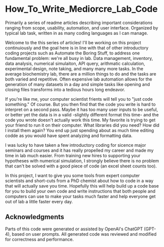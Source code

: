 # How_To_Write_Mediorcre_Lab_Code
Primarily a series of readme articles describing important considerations ranging from scope, usability, automation, and user interface. Organized by typical lab task, written in as many coding languages as I can manage.

Welcome to the this series of articles! I'll be working on this project continuiously and the goal here is in line with that of other introductory coding projects such as Automate the Boring Stuff, to address one fundamental problem: we're all busy in lab. Data management, inventory, data analysis, numerical simulaiton, API query, arithmatic calculation, experimental design, note taking, and many many more tasks. In the average biochemistry lab, there are a million things to do and the tasks are both varied and repetitive. Often expensive lab automation allows for the generation of many datasets in a day and simple tasks like opening and closing files transforms into a tedious hours long endeavor.

If you're like me, your computer scientist frients will tell you to "just code something." Of course. But you then find that the code you write is hard to interpret on a second pass. Maybe it has too many user inputs to be useful, or better yet the data is in a valid -slightly different format this time- and the code you wrote doesn't actually work this time. My favorite is trying to get your friend to run it on their computer. What libraries did you need? How did I install them again? You end up just spending about as much time editing codde as you would have spent analyzing and formatting data. 

I was lucky to have taken a few introductory coding for sicence major seminars and courses and it has really propelled my career and made my time in lab much easier. From training new hires to supporting your hypotheses with numerical simulation, I strongly believe there is no problem that can't be solved with a good piece of code (an excel sheet counts too).

In this project, I want to give you some tools from expert computer scientists and short-cuts from a PhD chemist about how to code in a way that will actually save you time. Hopefully this will help build up a code base for you to build your own code and write instructions that both people and computers can use to make your tasks much faster and help everyone get out of lab a little faster every day. 

## Acknowledgments

Parts of this code were generated or assisted by OpenAI's ChatGPT (GPT-4), based on user prompts. All generated code was reviewed and modified for correctness and performance.
